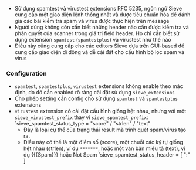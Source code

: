 - Sử dụng spamtest và virustest extensions RFC 5235, ngôn ngữ Sieve cung cấp một giao diện lệnh thống nhất và được tiêu chuẩn hóa để đánh giá các bài kiểm tra spam và virus được thực hiện trên message
- Người dùng không còn cần biết những header nào cần được kiểm tra và phán quyết của scanner trong giá trị field header. Họ chỉ cần biết sử dụng extension `spamtest` (`spamtestplus`) và virustest như thế nào
- Điều này cũng cung cấp cho các editors Sieve dựa trên GUI-based để cung cấp giao diện di dộng và dễ cài đặt cho cấu hình bộ lọc spam và virus
### Configuration
- `spamtest`, `spamtestplus`, `virustest` extensions không enable theo mặc định, do đó cần enabled rõ ràng cài đặt sử dụng `sieve_extensions`
- Cho phép setting cần config cho sử dụng `spamtest` và `spamtestplus` extensions
- `virustest` extension có cài đặt cấu hình giống hệt nhau, nhưng với một `sieve_virustest_prefix` thay vì `sieve_spamtest_prefix`:
`sieve_spamtest_status_type = "score" / "strlen" / "text"
  - Đây là loại cụ thể của trạng thái result mà trình quét spam/virus tạo ra.
  - Điều này có thể là một điểm số (score), một chuỗi các ký tự giống hệt nhau (strlen), ví dụ `*******`, hoặc một văn bản miêu tả (text), ví dụ {{{Spam}}} hoặc Not Spam
`sieve_spamtest_status_header = <header-field> [ ":" <regexp> ]

